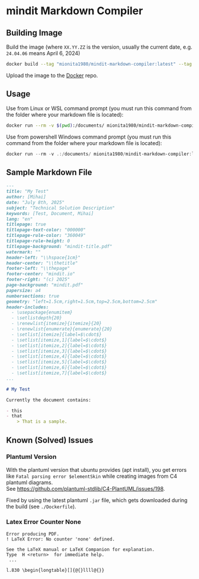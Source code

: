 # mindit Markdown Compiler

## Building Image

Build the image (where `XX.YY.ZZ` is the version, usually the current date, e.g. `24.04.06` means April 6, 2024)

```bash
docker build --tag "mionita1980/mindit-markdown-compiler:latest" --tag "mionita1980/mindit-markdown-compiler:XX.YY.ZZ" .
```

Upload the image to the [Docker](http://hub.docker.com) repo.

## Usage

Use from Linux or WSL command prompt (you must run this command from the folder where your markdown file is located):

```bash
docker run --rm -v $(pwd):/documents/ mionita1980/mindit-markdown-compiler:latest index.md
```

Use from powershell Windows command prompt (you must run this command from the folder where your markdown file is located):

```powershell
docker run --rm -v .:/documents/ mionita1980/mindit-markdown-compiler:latest index.md
```

## Sample Markdown File

```markdown
---
title: "My Test"
author: [Mihai]
date: "July 8th, 2025"
subject: "Technical Solution Description"
keywords: [Test, Document, Mihai]
lang: "en"
titlepage: true
titlepage-text-color: "000000"
titlepage-rule-color: "360049"
titlepage-rule-height: 0
titlepage-background: "mindit-title.pdf"
watermark: ""
header-left: "\\hspace{1cm}"
header-center: "\\thetitle"
footer-left: "\\thepage"
footer-center: "mindit.io"
footer-right: "(c) 2025"
page-background: "mindit.pdf"
papersize: a4
numbersections: true
geometry: "left=1.5cm,right=1.5cm,top=2.5cm,bottom=2.5cm"
header-includes:
  - \usepackage{enumitem}
  - \setlistdepth{20}
  - \renewlist{itemize}{itemize}{20}
  - \renewlist{enumerate}{enumerate}{20}
  - \setlist[itemize]{label=$\cdot$}
  - \setlist[itemize,1]{label=$\cdot$}
  - \setlist[itemize,2]{label=$\cdot$}
  - \setlist[itemize,3]{label=$\cdot$}
  - \setlist[itemize,4]{label=$\cdot$}
  - \setlist[itemize,5]{label=$\cdot$}
  - \setlist[itemize,6]{label=$\cdot$}
  - \setlist[itemize,7]{label=$\cdot$}
...

# My Test

Currently the document contains:

- this
- that
    > That is a sample.
```


## Known (Solved) Issues

### Plantuml Version

With the plantuml version that ubuntu provides (apt install), you get errors like `Fatal parsing error $elementSkin` while creating images from C4 plantuml diagrams.  
See https://github.com/plantuml-stdlib/C4-PlantUML/issues/198.

Fixed by using the latest plantuml `.jar` file, which gets downloaded during the build (see `./Dockerfile`).

### Latex Error Counter None

```
Error producing PDF.
! LaTeX Error: No counter 'none' defined.

See the LaTeX manual or LaTeX Companion for explanation.
Type  H <return>  for immediate help.
 ...

l.830 \begin{longtable}[]{@{}llll@{}}
```
